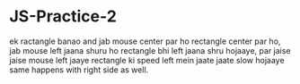 # JS-Practice-2
ek ractangle banao and jab mouse center par ho rectangle center par ho, jab mouse left jaana shuru ho rectangle bhi left jaana shru hojaaye, par jaise jaise mouse left jaaye rectangle ki speed left mein jaate jaate slow hojaaye same happens with right side as well.
